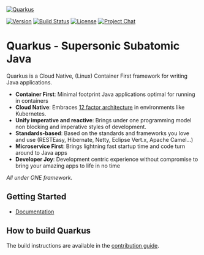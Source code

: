 [![Quarkus](https://design.jboss.org/quarkus/logo/final/PNG/quarkus_logo_horizontal_rgb_1280px_default.png)](https://quarkus.io/)

[![Version](https://img.shields.io/github/v/release/quarkusio/quarkus?style=for-the-badge)](https://github.com/quarkusio/quarkus/releases/latest)
[![Build Status](https://img.shields.io/azure-devops/build/quarkus-ci/quarkus/1?style=for-the-badge&logo=azure-pipelines)](https://dev.azure.com/quarkus-ci/quarkus/_build/latest?definitionId=1)
[![License](https://img.shields.io/github/license/quarkusio/quarkus?style=for-the-badge&logo=apache)](https://www.apache.org/licenses/LICENSE-2.0)
[![Project Chat](https://img.shields.io/badge/zulip-join_chat-brightgreen.svg?style=for-the-badge&logo=zulip)](https://quarkusio.zulipchat.com/)

# Quarkus - Supersonic Subatomic Java

Quarkus is a Cloud Native, (Linux) Container First framework for writing Java applications.

* **Container First**: 
Minimal footprint Java applications optimal for running in containers
* **Cloud Native**:
Embraces [12 factor architecture](https://12factor.net) in environments like Kubernetes.
* **Unify imperative and reactive**:
Brings under one programming model non blocking and imperative styles of development.
* **Standards-based**:
Based on the standards and frameworks you love and use (RESTEasy, Hibernate, Netty, Eclipse Vert.x, Apache Camel...)
* **Microservice First**:
Brings lightning fast startup time and code turn around to Java apps
* **Developer Joy**:
Development centric experience without compromise to bring your amazing apps to life in no time

_All under ONE framework._

## Getting Started

* [Documentation](https://quarkus.io)


## How to build Quarkus

The build instructions are available in the [contribution guide](CONTRIBUTING.md).


